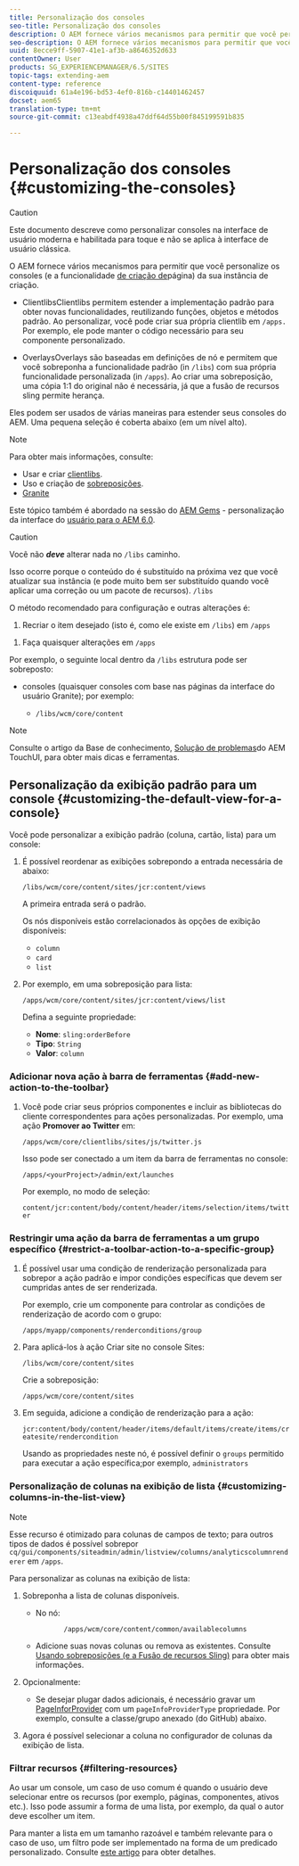 ```yaml
---
title: Personalização dos consoles
seo-title: Personalização dos consoles
description: O AEM fornece vários mecanismos para permitir que você personalize os consoles da sua instância de criação
seo-description: O AEM fornece vários mecanismos para permitir que você personalize os consoles da sua instância de criação
uuid: 8ecce9ff-5907-41e1-af3b-a8646352d633
contentOwner: User
products: SG_EXPERIENCEMANAGER/6.5/SITES
topic-tags: extending-aem
content-type: reference
discoiquuid: 61a4e196-bd53-4ef0-816b-c14401462457
docset: aem65
translation-type: tm+mt
source-git-commit: c13eabdf4938a47ddf64d55b00f845199591b835

---
```



# Personalização dos consoles {#customizing-the-consoles}

>[!CAUTION]
>
>Este documento descreve como personalizar consoles na interface de usuário moderna e habilitada para toque e não se aplica à interface de usuário clássica.

O AEM fornece vários mecanismos para permitir que você personalize os consoles (e a funcionalidade [de criação de](/help/sites-developing/customizing-page-authoring-touch.md)página) da sua instância de criação.

* ClientlibsClientlibs permitem estender a implementação padrão para obter novas funcionalidades, reutilizando funções, objetos e métodos padrão. Ao personalizar, você pode criar sua própria clientlib em `/apps.` Por exemplo, ele pode manter o código necessário para seu componente personalizado.

* OverlaysOverlays são baseadas em definições de nó e permitem que você sobreponha a funcionalidade padrão (in `/libs`) com sua própria funcionalidade personalizada (in `/apps`). Ao criar uma sobreposição, uma cópia 1:1 do original não é necessária, já que a fusão de recursos sling permite herança.

Eles podem ser usados de várias maneiras para estender seus consoles do AEM. Uma pequena seleção é coberta abaixo (em um nível alto).

>[!NOTE]
>
>Para obter mais informações, consulte:
>
>* Usar e criar [clientlibs](/help/sites-developing/clientlibs.md).
>* Uso e criação de [sobreposições](/help/sites-developing/overlays.md).
>* [Granite](https://helpx.adobe.com/experience-manager/6-5/sites/developing/using/reference-materials/granite-ui/api/index.html)
>
>
Este tópico também é abordado na sessão do [AEM Gems](https://docs.adobe.com/content/ddc/en/gems.html) - personalização da interface do [usuário para o AEM 6.0](https://docs.adobe.com/content/ddc/en/gems/user-interface-customization-for-aem-6.html).

>[!CAUTION]
>
>Você não ***deve*** alterar nada no `/libs` caminho.
>
>Isso ocorre porque o conteúdo do é substituído na próxima vez que você atualizar sua instância (e pode muito bem ser substituído quando você aplicar uma correção ou um pacote de recursos). `/libs`
>
>O método recomendado para configuração e outras alterações é:
>
>1. Recriar o item desejado (isto é, como ele existe em `/libs`) em `/apps`
   >
   >
1. Faça quaisquer alterações em `/apps`
>



Por exemplo, o seguinte local dentro da `/libs` estrutura pode ser sobreposto:

* consoles (quaisquer consoles com base nas páginas da interface do usuário Granite); por exemplo:

   * `/libs/wcm/core/content`

>[!NOTE]
>
>Consulte o artigo da Base de conhecimento, [Solução de problemas](https://helpx.adobe.com/experience-manager/kb/troubleshooting-aem-touchui-issues.html)do AEM TouchUI, para obter mais dicas e ferramentas.

## Personalização da exibição padrão para um console {#customizing-the-default-view-for-a-console}

Você pode personalizar a exibição padrão (coluna, cartão, lista) para um console:

1. É possível reordenar as exibições sobrepondo a entrada necessária de abaixo:

   `/libs/wcm/core/content/sites/jcr:content/views`

   A primeira entrada será o padrão.

   Os nós disponíveis estão correlacionados às opções de exibição disponíveis:

   * `column`
   * `card`
   * `list`

1. Por exemplo, em uma sobreposição para lista:

   `/apps/wcm/core/content/sites/jcr:content/views/list`

   Defina a seguinte propriedade:

   * **Nome**: `sling:orderBefore`
   * **Tipo**: `String`
   * **Valor**: `column`

### Adicionar nova ação à barra de ferramentas {#add-new-action-to-the-toolbar}

1. Você pode criar seus próprios componentes e incluir as bibliotecas do cliente correspondentes para ações personalizadas. Por exemplo, uma ação **Promover ao Twitter** em:

   `/apps/wcm/core/clientlibs/sites/js/twitter.js`

   Isso pode ser conectado a um item da barra de ferramentas no console:

   `/apps/<yourProject>/admin/ext/launches`

   Por exemplo, no modo de seleção:

   `content/jcr:content/body/content/header/items/selection/items/twitter`

### Restringir uma ação da barra de ferramentas a um grupo específico {#restrict-a-toolbar-action-to-a-specific-group}

1. É possível usar uma condição de renderização personalizada para sobrepor a ação padrão e impor condições específicas que devem ser cumpridas antes de ser renderizada.

   Por exemplo, crie um componente para controlar as condições de renderização de acordo com o grupo:

   `/apps/myapp/components/renderconditions/group`

1. Para aplicá-los à ação Criar site no console Sites:

   `/libs/wcm/core/content/sites`

   Crie a sobreposição:

   `/apps/wcm/core/content/sites`

1. Em seguida, adicione a condição de renderização para a ação:

   `jcr:content/body/content/header/items/default/items/create/items/createsite/rendercondition`

   Usando as propriedades neste nó, é possível definir o `groups` permitido para executar a ação específica;por exemplo, `administrators`

### Personalização de colunas na exibição de lista {#customizing-columns-in-the-list-view}

>[!NOTE]
>
>Esse recurso é otimizado para colunas de campos de texto; para outros tipos de dados é possível sobrepor `cq/gui/components/siteadmin/admin/listview/columns/analyticscolumnrenderer` em `/apps`.

Para personalizar as colunas na exibição de lista:

1. Sobreponha a lista de colunas disponíveis.

   * No nó:

      ```
             /apps/wcm/core/content/common/availablecolumns
      ```

   * Adicione suas novas colunas ou remova as existentes.
   Consulte [Usando sobreposições (e a Fusão de recursos Sling)](/help/sites-developing/overlays.md) para obter mais informações.

1. Opcionalmente:

   * Se desejar plugar dados adicionais, é necessário gravar um [PageInforProvider](https://helpx.adobe.com/experience-manager/6-5/sites/developing/using/reference-materials/javadoc/com/day/cq/wcm/api/PageInfoProvider.html) com um
      `pageInfoProviderType` propriedade.
   Por exemplo, consulte a classe/grupo anexado (do GitHub) abaixo.

1. Agora é possível selecionar a coluna no configurador de colunas da exibição de lista.

### Filtrar recursos {#filtering-resources}

Ao usar um console, um caso de uso comum é quando o usuário deve selecionar entre os recursos (por exemplo, páginas, componentes, ativos etc.). Isso pode assumir a forma de uma lista, por exemplo, da qual o autor deve escolher um item.

Para manter a lista em um tamanho razoável e também relevante para o caso de uso, um filtro pode ser implementado na forma de um predicado personalizado. Consulte [este artigo](/help/sites-developing/customizing-page-authoring-touch.md#filtering-resources) para obter detalhes.
